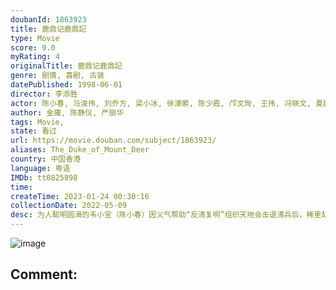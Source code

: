 ```yaml
---
doubanId: 1863923
title: 鹿鼎记鹿鼎記
type: Movie
score: 9.0
myRating: 4
originalTitle: 鹿鼎记鹿鼎記
genre: 剧情, 喜剧, 古装
datePublished: 1998-06-01
director: 李添胜
actor: 陈小春, 马浚伟, 刘乔方, 梁小冰, 徐濠萦, 陈少霞, 邝文珣, 王伟, 冯晓文, 夏韶声, 谷峰, 鲍方, 关海山, 许思敏, 张国强, 陈逸恒, 卢琨, 黎宣, 黄仲匡, 曾健明, 何璧坚, 黎彼得, 邓汝超, 杨证桦, 博君, 罗兰, 罗莽, 河国荣, 黄德斌, 罗君左, 马蹄露, 李丽丽, 李鸿杰, 李子奇, 陈安莹, 陈荣峻, 黄新, 焦雄, 邓英敏, 温裕红, 刘江, 冯皓诗, 李炜祺, 车保罗, 郭耀明, 骆达华, 罗冠兰, 秦煌, 郑家生, 李家强, 戴志伟, 梁健平, 邵卓尧, 张汉斌, 黄梓玮, 骏雄, 古明华, 程可为, 陈安琪, 余子明, 李冈龙, 丁岚, 罗浩楷, 王俊棠, 艾威, 蔡国庆
author: 金庸, 陈静仪, 严丽华
tags: Movie, 
state: 看过
url: https://movie.douban.com/subject/1863923/
aliases: The_Duke_of_Mount_Deer
country: 中国香港
language: 粤语
IMDb: tt0825898
time: 
createTime: 2023-01-24 00:30:16
collectionDate: 2022-05-09
desc: 为人聪明圆滑的韦小宝（陈小春）因义气帮助“反清复明”组织天地会击退清兵后，稀里胡涂接受该组织命令潜入宫中做了未净身的假太监，准备伺机偷取藏有清朝秘密的四十二章经。偶然结识微服的康熙皇帝（马浚伟）后，两...
---
```


![image](p2540179137.jpg)

Comment: 
---

